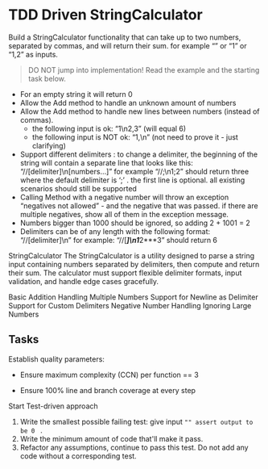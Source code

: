 # TDD Driven StringCalculator

Build a StringCalculator functionality that can take up to two numbers, separated by commas, and will return their sum. 
for example “” or “1” or “1,2” as inputs.

> DO NOT jump into implementation! Read the example and the starting task below.

- For an empty string it will return 0
- Allow the Add method to handle an unknown amount of numbers
- Allow the Add method to handle new lines between numbers (instead of commas).
  - the following input is ok: “1\n2,3” (will equal 6)
  - the following input is NOT ok: “1,\n” (not need to prove it - just clarifying)
- Support different delimiters : to change a delimiter, the beginning of the string will contain a separate line that looks like this: “//[delimiter]\n[numbers…]” for example “//;\n1;2” should return three where the default delimiter is ‘;’ .
the first line is optional. all existing scenarios should still be supported
- Calling Method with a negative number will throw an exception “negatives not allowed” - and the negative that was passed. if there are multiple negatives, show all of them in the exception message.
- Numbers bigger than 1000 should be ignored, so adding 2 + 1001 = 2
- Delimiters can be of any length with the following format: “//[delimiter]\n” for example: “//[***]\n1***2***3” should return 6

StringCalculator
The StringCalculator is a utility designed to parse a string input containing numbers separated by delimiters, then compute and return their sum. The calculator must support flexible delimiter formats, input validation, and handle edge cases gracefully.

Basic Addition
Handling Multiple Numbers
Support for Newline as Delimiter
Support for Custom Delimiters
Negative Number Handling
Ignoring Large Numbers

## Tasks



Establish quality parameters:

- Ensure  maximum complexity (CCN) per function == 3

- Ensure 100% line and branch coverage at every step

  

Start Test-driven approach

1. Write the smallest possible failing test: give input `"" assert output to be 0 ` .
2. Write the minimum amount of code that'll make it pass.
3. Refactor any assumptions, continue to pass this test. Do not add any code without a corresponding test.

